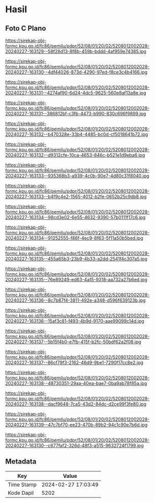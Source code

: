 # Hasil

## Foto C Plano

https://sirekap-obj-formc.kpu.go.id/fc86/pemilu/pdpr/52/08/01/20/02/5208012002028-20240227-163129--58f28d13-8f8b-459b-bddd-4af959e74385.jpg

https://sirekap-obj-formc.kpu.go.id/fc86/pemilu/pdpr/52/08/01/20/02/5208012002028-20240227-163130--4df44026-873d-4290-97ed-f8ce3c4b4166.jpg

https://sirekap-obj-formc.kpu.go.id/fc86/pemilu/pdpr/52/08/01/20/02/5208012002028-20240227-163131--4274af90-6d24-4dc5-9625-560e8af13a8e.jpg

https://sirekap-obj-formc.kpu.go.id/fc86/pemilu/pdpr/52/08/01/20/02/5208012002028-20240227-163131--386812bf-c3fb-4473-b990-830c696f9899.jpg

https://sirekap-obj-formc.kpu.go.id/fc86/pemilu/pdpr/52/08/01/20/02/5208012002028-20240227-163132--b470328e-33b4-4485-bc0d-cf5018641b72.jpg

https://sirekap-obj-formc.kpu.go.id/fc86/pemilu/pdpr/52/08/01/20/02/5208012002028-20240227-163132--d9312cfe-10ca-4653-846c-b521e1d9eba6.jpg

https://sirekap-obj-formc.kpu.go.id/fc86/pemilu/pdpr/52/08/01/20/02/5208012002028-20240227-163133--935368b3-a939-4c0b-90e7-4d80c31f8040.jpg

https://sirekap-obj-formc.kpu.go.id/fc86/pemilu/pdpr/52/08/01/20/02/5208012002028-20240227-163133--b4f9c4e2-1565-4012-b2fe-0652b25c9db8.jpg

https://sirekap-obj-formc.kpu.go.id/fc86/pemilu/pdpr/52/08/01/20/02/5208012002028-20240227-163134--98cd3e02-6e55-4632-9390-57b0111f17c6.jpg

https://sirekap-obj-formc.kpu.go.id/fc86/pemilu/pdpr/52/08/01/20/02/5208012002028-20240227-163134--91252555-f86f-4ec9-8f63-5f11a50b5bed.jpg

https://sirekap-obj-formc.kpu.go.id/fc86/pemilu/pdpr/52/08/01/20/02/5208012002028-20240227-163135--455a65b3-23b9-4b33-a2dd-2541f4c307a5.jpg

https://sirekap-obj-formc.kpu.go.id/fc86/pemilu/pdpr/52/08/01/20/02/5208012002028-20240227-163135--76e89249-ed63-4a15-9318-aa732a27b6ed.jpg

https://sirekap-obj-formc.kpu.go.id/fc86/pemilu/pdpr/52/08/01/20/02/5208012002028-20240227-163136--8c7b87f4-3811-492e-a348-d596f639123b.jpg

https://sirekap-obj-formc.kpu.go.id/fc86/pemilu/pdpr/52/08/01/20/02/5208012002028-20240227-163136--15af3c81-f493-4b9d-9170-aae99099c14d.jpg

https://sirekap-obj-formc.kpu.go.id/fc86/pemilu/pdpr/52/08/01/20/02/5208012002028-20240227-163137--5b15f4b0-e7fb-415f-b2fc-50bdf62a2f08.jpg

https://sirekap-obj-formc.kpu.go.id/fc86/pemilu/pdpr/52/08/01/20/02/5208012002028-20240227-163137--86cf79f3-2162-46d9-9be1-7290f17cc8e2.jpg

https://sirekap-obj-formc.kpu.go.id/fc86/pemilu/pdpr/52/08/01/20/02/5208012002028-20240227-163138--48730351-29aa-40ea-bae7-0ba9ab78f85a.jpg

https://sirekap-obj-formc.kpu.go.id/fc86/pemilu/pdpr/52/08/01/20/02/5208012002028-20240227-163138--dacf9648-7ca5-43d2-84dc-d2ce99f3fe80.jpg

https://sirekap-obj-formc.kpu.go.id/fc86/pemilu/pdpr/52/08/01/20/02/5208012002028-20240227-163139--47c7bf70-ee23-470b-89b2-94c1c90e7b6d.jpg

https://sirekap-obj-formc.kpu.go.id/fc86/pemilu/pdpr/52/08/01/20/02/5208012002028-20240227-163130--c677faf2-326d-48f3-a515-9632724f1799.jpg


## Metadata

| Key        | Value               |
| ---------- | ------------------- |
| Time Stamp | 2024-02-27 17:03:49 |
| Kode Dapil | 5202                |



